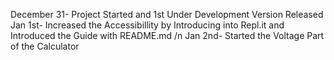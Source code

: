 December 31- Project Started and 1st Under Development Version Released 
Jan 1st- Increased the Accessibillity by Introducing into Repl.it and Introduced the Guide with README.md /n
Jan 2nd- Started the Voltage Part of the Calculator 
